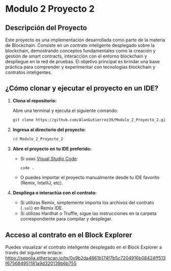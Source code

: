 # Modulo 2 Proyecto 2

## Descripción del Proyecto

Este proyecto es una implementación desarrollada como parte de la materia de Blockchain. Consiste en un contrato inteligente desplegado sobre la blockchain, demostrando conceptos fundamentales como la creación y gestión de smart contracts, interacción con el entorno blockchain y despliegue en la red de pruebas. El objetivo principal es brindar una base práctica para comprender y experimentar con tecnologías blockchain y contratos inteligentes.

## ¿Cómo clonar y ejecutar el proyecto en un IDE?

1. **Clona el repositorio:**

   Abre una terminal y ejecuta el siguiente comando:

   ```bash
   git clone https://github.com/AlanGutierrez39/Modulo_2_Proyecto_2.git
   ```

2. **Ingresa al directorio del proyecto:**

   ```bash
   cd Modulo_2_Proyecto_2
   ```

3. **Abre el proyecto en tu IDE preferido:**

   - Si usas [Visual Studio Code](https://code.visualstudio.com/):

     ```bash
     code .
     ```

   - O puedes importar el proyecto manualmente desde tu IDE favorito (Remix, IntelliJ, etc).

4. **Despliega o interactúa con el contrato:**

   - Si utilizas Remix, simplemente importa los archivos del contrato (`.sol`) en Remix IDE.
   - Si utilizas Hardhat o Truffle, sigue las instrucciones en la carpeta correspondiente para compilar y desplegar.

## Acceso al contrato en el Block Explorer

Puedes visualizar el contrato inteligente desplegado en el Block Explorer a través del siguiente enlace: https://sepolia.etherscan.io/tx/0x9b2da4861b174f7b5c7204916b08424ff513f675684951181a9d320139b6b755
